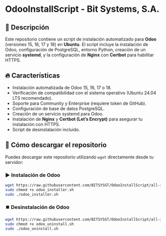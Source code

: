 # OdooInstallScript - Bit Systems, S.A.

## 🚀 Descripción

Este repositorio contiene un script de instalación automatizado para **Odoo** (versiones 15, 16, 17 y 18) en **Ubuntu**. El script incluye la instalación de Odoo, configuración de PostgreSQL, entorno Python, creación de un servicio **systemd**, y la configuración de **Nginx** con **Certbot** para habilitar HTTPS.

## 🔥 Características

- Instalación automatizada de Odoo 15, 16, 17 o 18.
- Verificación de compatibilidad con el sistema operativo (Ubuntu 24.04 LTS recomendado).
- Soporte para Community y Enterprise (requiere token de GitHub).
- Configuración de base de datos PostgreSQL.
- Creación de un servicio systemd para Odoo.
- Instalación de **Nginx** y **Certbot (Let’s Encrypt)** para asegurar tu instalación con HTTPS.
- Script de desinstalación incluido.

## 📅 Cómo descargar el repositorio

Puedes descargar este repositorio utilizando `wget` directamente desde tu servidor:

### ▶️ Instalación de Odoo
```bash
wget https://raw.githubusercontent.com/BITSYSGT/OdooInstallScript/all-in-one/odoo_installer.sh
sudo chmod +x odoo_installer.sh
sudo ./odoo_installer.sh
```

### ⏹️ Desinstalación de Odoo
```bash
wget https://raw.githubusercontent.com/BITSYSGT/OdooInstallScript/all-in-one/odoo_uninstall.sh
sudo chmod +x odoo_uninstall.sh
sudo ./odoo_uninstall.sh
```